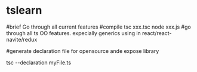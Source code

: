 # tslearn
#brief
Go through all current features
#compile
tsc xxx.tsc
node xxx.js
#go through all ts OO features.
expecially generics using in react/react-navite/redux

#generate declaration file for opensource ande expose library

tsc --declaration myFile.ts